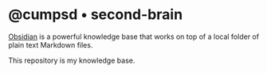 # @cumpsd • second-brain

[Obsidian](https://obsidian.md/) is a powerful knowledge base that works on top of a local folder of plain text Markdown files.

This repository is my knowledge base.
